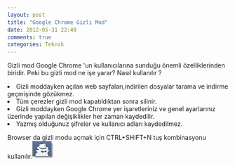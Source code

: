 ```yaml
---
layout: post
title: "Google Chrome Gizli Mod"
date: 2012-05-31 22:40
comments: true
categories: Teknik
---
```


Gizli mod Google Chrome 'un kullanıcılarına sunduğu önemli özelliklerinden biridir. Peki bu gizli mod ne işe yarar? Nasıl kullanılır ?

<li> Gizli moddayken açılan web sayfaları,indirilen dosyalar tarama ve indirme geçmişinde gözükmez. </li>

<li> Tüm çerezler gizli mod kapatıldıktan sonra silinir. </li>

<li> Gizli moddayken Google Chrome yer işaretleriniz ve genel ayarlarınız üzerinde yapılan değişiklikler her zaman kaydedilir. </li> 

<li> Yazmış olduğunuz şifreler ve kullanıcı adları kaydedilmez.</li>

Browser da gizli modu açmak için CTRL+SHIFT+N tuş kombinasyonu kullanılır.<img src="/images/secret.gif"/>
